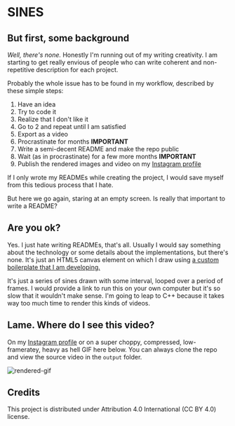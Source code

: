 # SINES

## But first, some background

*Well, there's none.* Honestly I'm running out of my writing creativity. I am starting to get really envious of people who can write coherent and non-repetitive description for each project.

Probably the whole issue has to be found in my workflow, described by these simple steps:

1. Have an idea
1. Try to code it
1. Realize that I don't like it
1. Go to 2 and repeat until I am satisfied
1. Export as a video
1. Procrastinate for months **IMPORTANT**
1. Write a semi-decent README and make the repo public
1. Wait (as in procrastinate) for a few more months **IMPORTANT**
1. Publish the rendered images and video on my [Instagram profile](https://www.instagram.com/lorossi97/)

If I only wrote my READMEs while creating the project, I would save myself from this tedious process that I hate.

But here we go again, staring at an empty screen. Is really that important to write a README?

## Are you ok?

Yes. I just hate writing READMEs, that's all. Usually I would say something about the technology or some details about the implementations, but there's none. It's just an HTML5 canvas element on which I draw using [a custom boilerplate that I am developing.](https://github.com/lorossi/empty-html5-canvas-project)

It's just a series of sines drawn with some interval, looped over a period of frames. I would provide a link to run this on your own computer but it's so slow that it wouldn't make sense. I'm going to leap to C++ because it takes way too much time to render this kinds of videos.

## Lame. Where do I see this video?

On my [Instagram profile](https://www.instagram.com/lorossi97/) or on a super choppy, compressed, low-frameratey, heavy as hell GIF here below. You can always clone the repo and view the source video in the `output` folder.

![rendered-gif](output/output.gif)

## Credits

This project is distributed under Attribution 4.0 International (CC BY 4.0) license.
